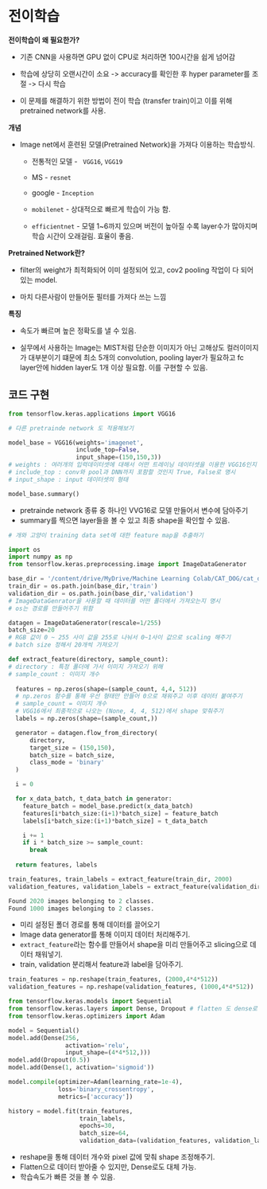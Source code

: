 # 전이학습

**전이학습이 왜 필요한가?**

* 기존 CNN을 사용하면 GPU 없이 CPU로 처리하면 100시간을 쉽게 넘어감

* 학습에 상당히 오랜시간이 소요 -> accuracy를 확인한 후 hyper parameter를 조절 -> 다시 학습

* 이 문제를 해결하기 위한 방법이 전이 학습 (transfer train)이고 이를 위해 pretrained network를 사용.



**개념**

* Image net에서 훈련된 모델(Pretrained Network)을 가져다 이용하는 학습방식.
  * 전통적인 모델 - ` VGG16`, `VGG19`
  * MS - `resnet`
  * google - `Inception`
  * `mobilenet` - 상대적으로 빠르게 학습이 가능 함.

  * `efficientnet` - 모델 1~6까지 있으며 버전이 높아질 수록 layer수가 많아지며 학습 시간이 오래걸림. 효율이 좋음.



**Pretrained Network란?**

* filter의 weight가 최적화되어 이미 설정되어 있고, cov2 pooling 작업이 다 되어 있는 model.

* 마치 다른사람이 만들어둔 필터를 가져다 쓰는 느낌



**특징**

* 속도가 빠르며 높은 정확도를 낼 수 있음.

* 실무에서 사용하는 Image는 MIST처럼 단순한 이미지가 아닌 고해상도 컬러이미지가 대부분이기 떄문에 최소 5개의 convolution, pooling layer가 필요하고 fc layer안에 hidden layer도 1개 이상 필요함. 이를 구현할 수 있음.



## 코드 구현

```python
from tensorflow.keras.applications import VGG16

# 다른 pretrainde network 도 적용해보기

model_base = VGG16(weights='imagenet',
                   include_top=False,
                   input_shape=(150,150,3)) 
# weights : 여러개의 입력데이터셋에 대해서 어떤 트레이닝 데이터셋을 이용한 VGG16인지 명시해줘야함.
# include_top : conv와 pool과 DNN까지 포함할 것인지 True, False로 명시 
# input_shape : input 데이터셋의 형태 

model_base.summary()
```

* pretrainde network 종류 중 하나인 VVG16로 모델 만들어서 변수에 담아주기
* summary를 찍으면 layer들을 볼 수 있고 최종 shape을 확인할 수 있음.





```python
# 개와 고양이 training data set에 대한 feature map을 추출하기

import os
import numpy as np
from tensorflow.keras.preprocessing.image import ImageDataGenerator

base_dir = '/content/drive/MyDrive/Machine Learning Colab/CAT_DOG/cat_dog_small'
train_dir = os.path.join(base_dir,'train')
validation_dir = os.path.join(base_dir,'validation')
# ImageDataGenrator을 사용할 때 데이터를 어떤 폴더에서 가져오는지 명시
# os는 경로를 만들어주기 위함

datagen = ImageDataGenerator(rescale=1/255)
batch_size=20
# RGB 값이 0 ~ 255 사이 값을 255로 나눠서 0~1사이 값으로 scaling 해주기
# batch size 정해서 20개씩 가져오기

def extract_feature(directory, sample_count):
# directory : 특정 폴더에 가서 이미지 가져오기 위해
# sample_count : 이미지 개수
  
  features = np.zeros(shape=(sample_count, 4,4, 512))
  # np.zeros 함수를 통해 우선 형태만 만들어 0으로 채워주고 이후 데이터 붙여주기
  # sample_count = 이미지 개수
  # VGG16에서 최종적으로 나오는 (None, 4, 4, 512)에서 shape 맞춰주기
  labels = np.zeros(shape=(sample_count,))

  generator = datagen.flow_from_directory(
      directory,
      target_size = (150,150),
      batch_size = batch_size,
      class_mode = 'binary'
  )

  i = 0

  for x_data_batch, t_data_batch in generator:
    feature_batch = model_base.predict(x_data_batch)
    features[i*batch_size:(i+1)*batch_size] = feature_batch
    labels[i*batch_size:(i+1)*batch_size] = t_data_batch

    i += 1
    if i * batch_size >= sample_count:
      break
  
  return features, labels

train_features, train_labels = extract_feature(train_dir, 2000)
validation_features, validation_labels = extract_feature(validation_dir, 1000)
```

```python
Found 2020 images belonging to 2 classes. 
Found 1000 images belonging to 2 classes.
```

* 미리 설정된 폴더 경로를 통해 데이터를 끌어오기
* Image data generator를 통해 이미지 데이터 처리해주기.
* `extract_feature`라는 함수를 만들어서 shape을 미리 만들어주고 slicing으로 데이터 채워넣기.
* train, validation 분리해서 feature과 label을 담아주기.



```python
train_features = np.reshape(train_features, (2000,4*4*512))
validation_features = np.reshape(validation_features, (1000,4*4*512))

from tensorflow.keras.models import Sequential
from tensorflow.keras.layers import Dense, Dropout # flatten 도 dense로 처리
from tensorflow.keras.optimizers import Adam

model = Sequential()
model.add(Dense(256,
                activation='relu',
                input_shape=(4*4*512,)))
model.add(Dropout(0.5))
model.add(Dense(1, activation='sigmoid'))

model.compile(optimizer=Adam(learning_rate=1e-4),
              loss='binary_crossentropy',
              metrics=['accuracy'])

history = model.fit(train_features,
                    train_labels,
                    epochs=30,
                    batch_size=64,
                    validation_data=(validation_features, validation_labels))
```

* reshape을 통해 데이터 개수와 pixel 값에 맞춰 shape 조정해주기.
* Flatten으로 데이터 받아줄 수 있지만, Dense로도 대체 가능.
* 학습속도가 빠른 것을 볼 수 있음.











